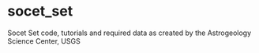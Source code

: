 # socet_set
Socet Set code, tutorials and required data as created by the Astrogeology Science Center, USGS
